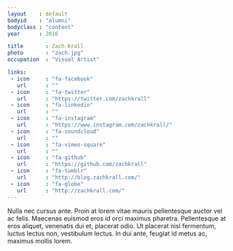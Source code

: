 ```yaml
---
layout    : default
bodyid    : "alumni"
bodyclass : "content"
year      : 2016

title       : Zach Krall
photo       : "zach.jpg"
occupation  : "Visual Artist"

links:
 - icon     : "fa-facebook"
   url      : ""
 - icon     : "fa-twitter"
   url      : "https://twitter.com/zachkrall"
 - icon     : "fa-linkedin"
   url      : ""
 - icon     : "fa-instagram"
   url      : "https://www.instagram.com/zachkrall/"
 - icon     : "fa-soundcloud"
   url      : ""
 - icon     : "fa-vimeo-square"
   url      : ""
 - icon     : "fa-github"
   url      : "https://github.com/zachkrall"
 - icon     : "fa-tumblr"
   url      : "http://blog.zachkrall.com/"
 - icon     : "fa-globe"
   url      : "http://zachkrall.com/"
---
```


Nulla nec cursus ante. Proin at lorem vitae mauris pellentesque auctor vel ac felis. Maecenas euismod eros id orci maximus pharetra. Pellentesque at eros aliquet, venenatis dui et, placerat odio. Ut placerat nisl fermentum, luctus lectus non, vestibulum lectus. In dui ante, feugiat id metus ac, maximus mollis lorem.